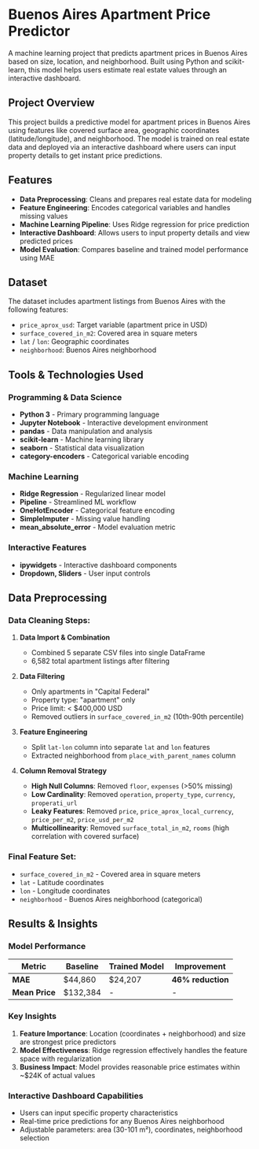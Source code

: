 # Buenos Aires Apartment Price Predictor
A machine learning project that predicts apartment prices in Buenos Aires based on size, location, and neighborhood. Built using Python and scikit-learn, this model helps users estimate real estate values through an interactive dashboard.

##  Project Overview

This project builds a predictive model for apartment prices in Buenos Aires using features like covered surface area, geographic coordinates (latitude/longitude), and neighborhood. The model is trained on real estate data and deployed via an interactive dashboard where users can input property details to get instant price predictions.

##  Features

- **Data Preprocessing**: Cleans and prepares real estate data for modeling
- **Feature Engineering**: Encodes categorical variables and handles missing values
- **Machine Learning Pipeline**: Uses Ridge regression for price prediction
- **Interactive Dashboard**: Allows users to input property details and view predicted prices
- **Model Evaluation**: Compares baseline and trained model performance using MAE

##  Dataset

The dataset includes apartment listings from Buenos Aires with the following features:
- `price_aprox_usd`: Target variable (apartment price in USD)
- `surface_covered_in_m2`: Covered area in square meters
- `lat` / `lon`: Geographic coordinates
- `neighborhood`: Buenos Aires neighborhood

## Tools & Technologies Used

### Programming & Data Science
- **Python 3** - Primary programming language
- **Jupyter Notebook** - Interactive development environment
- **pandas** - Data manipulation and analysis
- **scikit-learn** - Machine learning library
- **seaborn** - Statistical data visualization
- **category-encoders** - Categorical variable encoding

### Machine Learning
- **Ridge Regression** - Regularized linear model
- **Pipeline** - Streamlined ML workflow
- **OneHotEncoder** - Categorical feature encoding
- **SimpleImputer** - Missing value handling
- **mean_absolute_error** - Model evaluation metric

### Interactive Features
- **ipywidgets** - Interactive dashboard components
- **Dropdown, Sliders** - User input controls

## Data Preprocessing

### Data Cleaning Steps:
1. **Data Import & Combination**
   - Combined 5 separate CSV files into single DataFrame
   - 6,582 total apartment listings after filtering

2. **Data Filtering**
   - Only apartments in "Capital Federal"
   - Property type: "apartment" only
   - Price limit: < $400,000 USD
   - Removed outliers in `surface_covered_in_m2` (10th-90th percentile)

3. **Feature Engineering**
   - Split `lat-lon` column into separate `lat` and `lon` features
   - Extracted neighborhood from `place_with_parent_names` column

4. **Column Removal Strategy**
   - **High Null Columns**: Removed `floor`, `expenses` (>50% missing)
   - **Low Cardinality**: Removed `operation`, `property_type`, `currency`, `properati_url`
   - **Leaky Features**: Removed `price`, `price_aprox_local_currency`, `price_per_m2`, `price_usd_per_m2`
   - **Multicollinearity**: Removed `surface_total_in_m2`, `rooms` (high correlation with covered surface)

### Final Feature Set:
- `surface_covered_in_m2` - Covered area in square meters
- `lat` - Latitude coordinates
- `lon` - Longitude coordinates  
- `neighborhood` - Buenos Aires neighborhood (categorical)

## Results & Insights

### Model Performance
| Metric | Baseline | Trained Model | Improvement |
|--------|----------|---------------|-------------|
| **MAE** | $44,860 | $24,207 | **46% reduction** |
| **Mean Price** | $132,384 | - | - |

### Key Insights
1. **Feature Importance**: Location (coordinates + neighborhood) and size are strongest price predictors
2. **Model Effectiveness**: Ridge regression effectively handles the feature space with regularization
3. **Business Impact**: Model provides reasonable price estimates within ~$24K of actual values

### Interactive Dashboard Capabilities
- Users can input specific property characteristics
- Real-time price predictions for any Buenos Aires neighborhood
- Adjustable parameters: area (30-101 m²), coordinates, neighborhood selection
